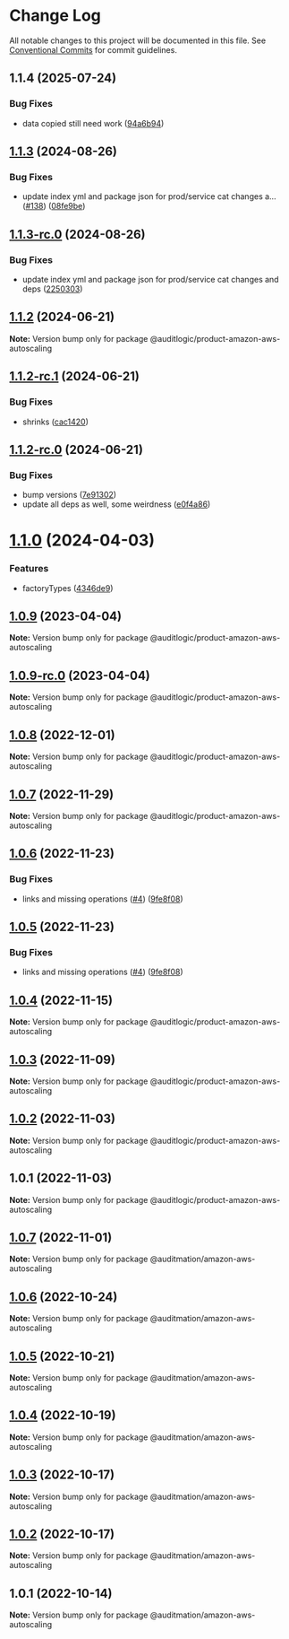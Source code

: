 # Change Log

All notable changes to this project will be documented in this file.
See [Conventional Commits](https://conventionalcommits.org) for commit guidelines.

## 1.1.4 (2025-07-24)


### Bug Fixes

* data copied still need work ([94a6b94](https://github.com/zerobias-org/product/commit/94a6b942fb0516367548599d739529536132755a))





## [1.1.3](https://github.com/auditlogic/product/compare/@auditlogic/product-amazon-aws-autoscaling@1.1.2...@auditlogic/product-amazon-aws-autoscaling@1.1.3) (2024-08-26)


### Bug Fixes

* update index yml and package json for prod/service cat changes a… ([#138](https://github.com/auditlogic/product/issues/138)) ([08fe9be](https://github.com/auditlogic/product/commit/08fe9beb1c8457462a19bc69caa02e6212d97e1a))





## [1.1.3-rc.0](https://github.com/auditlogic/product/compare/@auditlogic/product-amazon-aws-autoscaling@1.1.2...@auditlogic/product-amazon-aws-autoscaling@1.1.3-rc.0) (2024-08-26)


### Bug Fixes

* update index yml and package json for prod/service cat changes and deps ([2250303](https://github.com/auditlogic/product/commit/225030363a363608240135b7ebed386b28f01e4b))





## [1.1.2](https://github.com/auditlogic/product/compare/@auditlogic/product-amazon-aws-autoscaling@1.1.2-rc.1...@auditlogic/product-amazon-aws-autoscaling@1.1.2) (2024-06-21)

**Note:** Version bump only for package @auditlogic/product-amazon-aws-autoscaling





## [1.1.2-rc.1](https://github.com/auditlogic/product/compare/@auditlogic/product-amazon-aws-autoscaling@1.1.2-rc.0...@auditlogic/product-amazon-aws-autoscaling@1.1.2-rc.1) (2024-06-21)


### Bug Fixes

* shrinks ([cac1420](https://github.com/auditlogic/product/commit/cac14200fefcd8183ab69fe89a47bd3f70f563e9))





## [1.1.2-rc.0](https://github.com/auditlogic/product/compare/@auditlogic/product-amazon-aws-autoscaling@1.1.0...@auditlogic/product-amazon-aws-autoscaling@1.1.2-rc.0) (2024-06-21)


### Bug Fixes

* bump versions ([7e91302](https://github.com/auditlogic/product/commit/7e913023b8b312150ed7762c32fbbe616be71de5))
* update all deps as well, some weirdness ([e0f4a86](https://github.com/auditlogic/product/commit/e0f4a864714e2d3de6bbf3da014d5312fe53be2f))





# [1.1.0](https://github.com/auditlogic/product/compare/@auditlogic/product-amazon-aws-autoscaling@1.0.9...@auditlogic/product-amazon-aws-autoscaling@1.1.0) (2024-04-03)


### Features

* factoryTypes ([4346de9](https://github.com/auditlogic/product/commit/4346de92693aee892fccf725338ffc7b80ab182b))





## [1.0.9](https://github.com/auditlogic/product/compare/@auditlogic/product-amazon-aws-autoscaling@1.0.8...@auditlogic/product-amazon-aws-autoscaling@1.0.9) (2023-04-04)

**Note:** Version bump only for package @auditlogic/product-amazon-aws-autoscaling





## [1.0.9-rc.0](https://github.com/auditlogic/product/compare/@auditlogic/product-amazon-aws-autoscaling@1.0.8...@auditlogic/product-amazon-aws-autoscaling@1.0.9-rc.0) (2023-04-04)

**Note:** Version bump only for package @auditlogic/product-amazon-aws-autoscaling





## [1.0.8](https://github.com/auditlogic/product/compare/@auditlogic/product-amazon-aws-autoscaling@1.0.7...@auditlogic/product-amazon-aws-autoscaling@1.0.8) (2022-12-01)

**Note:** Version bump only for package @auditlogic/product-amazon-aws-autoscaling





## [1.0.7](https://github.com/auditlogic/product/compare/@auditlogic/product-amazon-aws-autoscaling@1.0.6...@auditlogic/product-amazon-aws-autoscaling@1.0.7) (2022-11-29)

**Note:** Version bump only for package @auditlogic/product-amazon-aws-autoscaling





## [1.0.6](https://github.com/auditlogic/product/compare/@auditlogic/product-amazon-aws-autoscaling@1.0.4...@auditlogic/product-amazon-aws-autoscaling@1.0.6) (2022-11-23)


### Bug Fixes

* links and missing operations ([#4](https://github.com/auditlogic/product/issues/4)) ([9fe8f08](https://github.com/auditlogic/product/commit/9fe8f08fe7c57fdb79f991ac35bd6ac2e7dcad38))





## [1.0.5](https://github.com/auditlogic/product/compare/@auditlogic/product-amazon-aws-autoscaling@1.0.4...@auditlogic/product-amazon-aws-autoscaling@1.0.5) (2022-11-23)


### Bug Fixes

* links and missing operations ([#4](https://github.com/auditlogic/product/issues/4)) ([9fe8f08](https://github.com/auditlogic/product/commit/9fe8f08fe7c57fdb79f991ac35bd6ac2e7dcad38))





## [1.0.4](https://github.com/auditlogic/product/compare/@auditlogic/product-amazon-aws-autoscaling@1.0.3...@auditlogic/product-amazon-aws-autoscaling@1.0.4) (2022-11-15)

**Note:** Version bump only for package @auditlogic/product-amazon-aws-autoscaling





## [1.0.3](https://github.com/auditlogic/product/compare/@auditlogic/product-amazon-aws-autoscaling@1.0.2...@auditlogic/product-amazon-aws-autoscaling@1.0.3) (2022-11-09)

**Note:** Version bump only for package @auditlogic/product-amazon-aws-autoscaling





## [1.0.2](https://github.com/auditlogic/product/compare/@auditlogic/product-amazon-aws-autoscaling@1.0.1...@auditlogic/product-amazon-aws-autoscaling@1.0.2) (2022-11-03)

**Note:** Version bump only for package @auditlogic/product-amazon-aws-autoscaling





## 1.0.1 (2022-11-03)

**Note:** Version bump only for package @auditlogic/product-amazon-aws-autoscaling





## [1.0.7](https://github.com/auditmation/store-content/compare/@auditmation/amazon-aws-autoscaling@1.0.6...@auditmation/amazon-aws-autoscaling@1.0.7) (2022-11-01)

**Note:** Version bump only for package @auditmation/amazon-aws-autoscaling





## [1.0.6](https://github.com/auditmation/store-content/compare/@auditmation/amazon-aws-autoscaling@1.0.5...@auditmation/amazon-aws-autoscaling@1.0.6) (2022-10-24)

**Note:** Version bump only for package @auditmation/amazon-aws-autoscaling





## [1.0.5](https://github.com/auditmation/store-content/compare/@auditmation/amazon-aws-autoscaling@1.0.4...@auditmation/amazon-aws-autoscaling@1.0.5) (2022-10-21)

**Note:** Version bump only for package @auditmation/amazon-aws-autoscaling





## [1.0.4](https://github.com/auditmation/store-content/compare/@auditmation/amazon-aws-autoscaling@1.0.3...@auditmation/amazon-aws-autoscaling@1.0.4) (2022-10-19)

**Note:** Version bump only for package @auditmation/amazon-aws-autoscaling





## [1.0.3](https://github.com/auditmation/store-content/compare/@auditmation/amazon-aws-autoscaling@1.0.2...@auditmation/amazon-aws-autoscaling@1.0.3) (2022-10-17)

**Note:** Version bump only for package @auditmation/amazon-aws-autoscaling





## [1.0.2](https://github.com/auditmation/store-content/compare/@auditmation/amazon-aws-autoscaling@1.0.1...@auditmation/amazon-aws-autoscaling@1.0.2) (2022-10-17)

**Note:** Version bump only for package @auditmation/amazon-aws-autoscaling





## 1.0.1 (2022-10-14)

**Note:** Version bump only for package @auditmation/amazon-aws-autoscaling
